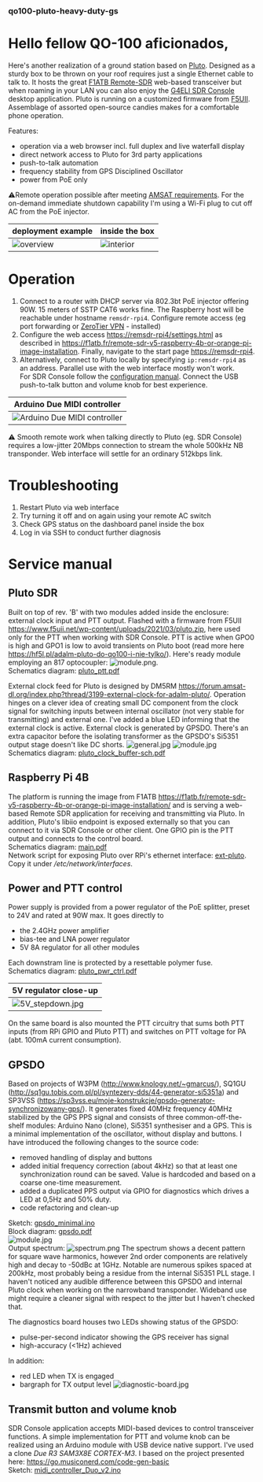 ### qo100-pluto-heavy-duty-gs
# Hello fellow QO-100 aficionados,
Here's another realization of a ground station based on <a href="https://wiki.analog.com/university/tools/pluto/hacking/hardware#revision_b" target="_blank">Pluto</a>. Designed as a sturdy box to be thrown on your roof requires just a single Ethernet cable to talk to. It hosts the great <a href="https://github.com/F1ATB/Remote-SDR" target="_blank">F1ATB Remote-SDR</a> web-based transceiver but when roaming in your LAN you can also enjoy the <a href="https://www.sdr-radio.com/console" target="_blank">G4ELI SDR Console</a> desktop application. Pluto is running on a customized firmware from <a href="https://www.f5uii.net/wp-content/uploads/2021/03/pluto.zip" target="_blank">F5UII</a>. Assemblage of assorted open-source candies makes for a comfortable phone operation.

Features:
- operation via a web browser incl. full duplex and live waterfall display
- direct network access to Pluto for 3rd party applications
- push-to-talk automation
- frequency stability from GPS Disciplined Oscillator
- power from PoE only

:warning:Remote operation possible after meeting <a href="https://forum.amsat-dl.org/index.php?thread/3234-remote-operation-via-qo-100/" target="_blank">AMSAT requirements</a>. For the on-demand immediate shutdown capability I'm using a Wi-Fi plug to cut off AC from the PoE injector.

| deployment example               | inside the box |
|----------------------------------|----------|
| ![overview](pics/deployment.jpg) | ![interior](pics/opened-front.jpg) |


# Operation
1. Connect to a router with DHCP server via 802.3bt PoE injector offering 90W. 15 meters of SSTP CAT6 works fine. The Raspberry host will be reachable under hostname `remsdr-rpi4`. Configure remote access (eg port forwarding or <a href="https://www.zerotier.com" target="_blank">ZeroTier VPN</a> - installed)
2. Configure the web access <a href="https://remsdr-rpi4/settings.html"  target="_blank">https://remsdr-rpi4/settings.html</a> as described in <a href="https://f1atb.fr/remote-sdr-v5-raspberry-4b-or-orange-pi-image-installation/" target="_blank">https://f1atb.fr/remote-sdr-v5-raspberry-4b-or-orange-pi-image-installation</a>. Finally, navigate to the start page <a href="https://remsdr-rpi4" target="_blank">https://remsdr-rpi4</a>.
3. Alternatively, connect to Pluto locally by specifying `ip:remsdr-rpi4` as an address. Parallel use with the web interface mostly won't work.\
 For SDR Console follow the <a href="https://www.sdr-radio.com/EsHail-2" target="_blank">configuration manual</a>. Connect the USB push-to-talk button and volume knob for best experience.
 
| Arduino Due MIDI controller      |
|----------------------------------|
| ![Arduino Due MIDI controller](sw-midi-ctrl/ptt-vol.jpg) |

:warning: Smooth remote work when talking directly to Pluto (eg. SDR Console) requires a low-jitter 20Mbps connection to stream the whole 500kHz NB transponder. Web interface will settle for an ordinary 512kbps link.

# Troubleshooting
1. Restart Pluto via web interface
2. Try turning it off and on again using your remote AC switch
3. Check GPS status on the dashboard panel inside the box
4. Log in via SSH to conduct further diagnosis

# Service manual
## Pluto SDR
Built on top of rev. 'B' with two modules added inside the enclosure: external clock input and PTT output. Flashed with a firmware from F5UII https://www.f5uii.net/wp-content/uploads/2021/03/pluto.zip, here used only for the PTT when working with SDR Console. PTT is active when GPO0 is high and GPO1 is low to avoid transients on Pluto boot (read more here https://hf5l.pl/adalm-pluto-do-qo100-i-nie-tylko/). Here's ready module employing an 817 optocoupler: ![module.png](hw-pluto-ptt/module.png). \
Schematics diagram: [pluto_ptt.pdf](hw-pluto-ptt/pluto_ptt.pdf)

External clock feed for Pluto is designed by DM5RM https://forum.amsat-dl.org/index.php?thread/3199-external-clock-for-adalm-pluto/. Operation hinges on a clever idea of creating small DC component from the clock signal for switching inputs between internal oscillator (not very stable for transmitting) and external one. I've added a blue LED informing that the external clock is active. External clock is generated by GPSDO. There's an extra capacitor before the isolating transformer as the GPSDO's Si5351 output stage doesn't like DC shorts.
![general.jpg](hw-pluto-ext-clock/general.jpg)
![module.jpg](hw-pluto-ext-clock/module.jpg)
Schematics diagram: [pluto_clock_buffer-sch.pdf](hw-pluto-ext-clock/pluto_clock_buffer-sch.pdf)

## Raspberry Pi 4B
The platform is running the image from F1ATB https://f1atb.fr/remote-sdr-v5-raspberry-4b-or-orange-pi-image-installation/ and is serving a web-based Remote SDR application for receiving and transmitting via Pluto. In addition, Pluto's libiio endpoint is exposed externally so that you can connect to it via SDR Console or other client. One GPIO pin is the PTT output and connects to the control board. \
Schematics diagram: [main.pdf](hw-block-diagrams/main.pdf) \
Network script for exposing Pluto over RPi's ethernet interface: [ext-pluto](scripts/ext-pluto). Copy it under _/etc/network/interfaces_.

## Power and PTT control
Power supply is provided from a power regulator of the PoE splitter, preset to 24V and rated at 90W max. It goes directly to
- the 2.4GHz power amplifier
- bias-tee and LNA power regulator
- 5V 8A regulator for all other modules

Each downstram line is protected by a resettable polymer fuse. \
Schematics diagram: [pluto_pwr_ctrl.pdf](hw-psu-ctrl/pluto_pwr_ctrl.pdf) 

| 5V regulator close-up                           |
|-------------------------------------------------|
| ![5V_stepdown.jpg](hw-psu-ctrl/5V_stepdown.jpg) |

On the same board is also mounted the PTT circuitry that sums both PTT inputs (from RPi GPIO and Pluto PTT) and switches on PTT voltage for PA (abt. 100mA current consumption).

## GPSDO
Based on projects of W3PM (http://www.knology.net/~gmarcus/), SQ1GU (http://sq1gu.tobis.com.pl/pl/syntezery-dds/44-generator-si5351a) and SP3VSS (https://sp3vss.eu/moje-konstrukcje/gpsdo-generator-synchronizowany-gps/).
It generates fixed 40MHz frequency 40MHz stabilized by the GPS PPS signal and consists of three common-off-the-shelf modules: Arduino Nano (clone), Si5351 synthesiser and a GPS.
This is a minimal implementation of the oscillator, without display and buttons. I have introduced the following changes to the source code:
- removed handling of display and buttons
- added initial frequency correction (about 4kHz) so that at least one synchronization round can be saved. Value is hardcoded and based on a coarse one-time measurement.
- added a duplicated PPS output via GPIO for diagnostics which drives a LED at 0,5Hz and 50% duty.
- code refactoring and clean-up

Sketch: [gpsdo_minimal.ino](hw-gpsdo/gpsdo_minimal.ino) \
Block diagram: [gpsdo.pdf](hw-gpsdo/gpsdo.pdf) \
![module.jpg](hw-gpsdo/module.jpg) \
Output spectrum: ![spectrum.png](hw-gpsdo/spectrum.png)
The spectrum shows a decent pattern for square wave harmonics, however 2nd order components are relatively high and decay to -50dBc at 1GHz. Notable are numerous spikes spaced at 200kHz, most probably being a residue from the internal Si5351 PLL stage. I haven't noticed any audible difference between this GPSDO and internal Pluto clock when working on the narrowband transponder. Wideband use might require a cleaner signal with respect to the jitter but I haven't checked that.

The diagnostics board houses two LEDs showing status of the GPSDO:
- pulse-per-second indicator showing the GPS receiver has signal
- high-accuracy (<1Hz) achieved

In addition:
- red LED when TX is engaged
- bargraph for TX output level
![diagnostic-board.jpg](hw-diagnostics/diagnostic-board.jpg)

## Transmit button and volume knob
SDR Console application accepts MIDI-based devices to control transceiver functions. A simple implementation for PTT and volume knob can be realized using an Arduino module with USB device native support. I've used a clone _Due R3 SAM3X8E CORTEX-M3_. 
I based on the project presented here: https://go.musiconerd.com/code-gen-basic \
Sketch: [midi_controller_Duo_v2.ino](sw-midi-ctrl%2Fmidi_controller_Duo_v2/midi_controller_Duo_v2.ino)
